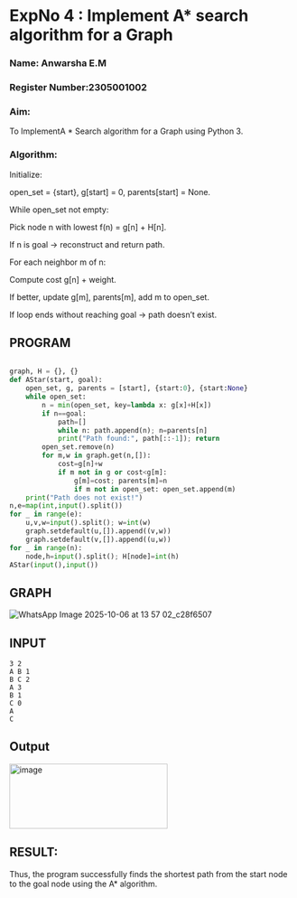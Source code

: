 <h1>ExpNo 4 : Implement A* search algorithm for a Graph</h1> 
<h3>Name: Anwarsha E.M       </h3>
<h3>Register Number:2305001002           </h3>
<H3>Aim:</H3>
<p>To ImplementA * Search algorithm for a Graph using Python 3.</p>
<H3>Algorithm:</H3>


Initialize:

open_set = {start}, g[start] = 0, parents[start] = None.

While open_set not empty:

Pick node n with lowest f(n) = g[n] + H[n].

If n is goal → reconstruct and return path.

For each neighbor m of n:

Compute cost g[n] + weight.

If better, update g[m], parents[m], add m to open_set.

If loop ends without reaching goal → path doesn’t exist.

## PROGRAM
```python

graph, H = {}, {}
def AStar(start, goal):
    open_set, g, parents = [start], {start:0}, {start:None}
    while open_set:
        n = min(open_set, key=lambda x: g[x]+H[x])
        if n==goal:
            path=[]
            while n: path.append(n); n=parents[n]
            print("Path found:", path[::-1]); return
        open_set.remove(n)
        for m,w in graph.get(n,[]):
            cost=g[n]+w
            if m not in g or cost<g[m]:
                g[m]=cost; parents[m]=n
                if m not in open_set: open_set.append(m)
    print("Path does not exist!")
n,e=map(int,input().split())
for _ in range(e):
    u,v,w=input().split(); w=int(w)
    graph.setdefault(u,[]).append((v,w))
    graph.setdefault(v,[]).append((u,w))
for _ in range(n):
    node,h=input().split(); H[node]=int(h)
AStar(input(),input())
````
## GRAPH 

![WhatsApp Image 2025-10-06 at 13 57 02_c28f6507](https://github.com/user-attachments/assets/b0678931-ceff-48f9-8a10-b17fac51cb26)

## INPUT
```
3 2
A B 1
B C 2
A 3
B 1
C 0
A
C
```
## Output


<img width="280" height="115" alt="image" src="https://github.com/user-attachments/assets/bf0ff3e6-0056-4260-b30a-db83dfbe70f7" />





## RESULT:

Thus, the program successfully finds the shortest path from the start node to the goal node using the A* algorithm.
